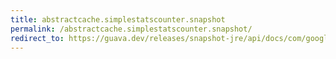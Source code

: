 ```yaml
---
title: abstractcache.simplestatscounter.snapshot
permalink: /abstractcache.simplestatscounter.snapshot/
redirect_to: https://guava.dev/releases/snapshot-jre/api/docs/com/google/common/cache/AbstractCache.SimpleStatsCounter.html#snapshot--
---
```

